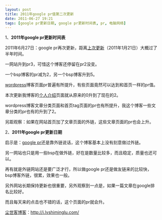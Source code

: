 ```yaml
---
layout: post
title: 2011年google pr值第二次更新
date: 2011-06-27 19:21
tags: [google pr更新日期, google pr更新时间表, pr, 电脑网络]
---
```

1、<strong>2011年google pr更新时间表</strong>

2011年6月27日：google pr再次更新，距离<a href="http://i.lvshiminglu.com/blog/639.html" target="_blank">上次更新</a>（2011年1月21日）大概过了半年时间。

一网站升到pr3，可惜这个博客还停留在pr2没变。

一个bsp博客的pr减为2，另一个bsp博客升到5。

<a href="http://i.lvshiminglu.com/tag/wordpress" target="_blank">wordpress</a>博客页面pr普遍有所提升，有些页面竟然可以达到和首页一样的pr值。

本次更新我博客的<a href="http://i.lvshiminglu.com/about" target="_blank">个人介绍</a>页面就从原来的0升到了现在的2。

wordpress博客文章分类页面和首页tag页面的pr也有所提升，我这个博客一些文章分类的pr也有的升到了2。

另距观察：如果在网站首页加了文章页面的外链，这些文章页面的pr也会上升。

2、<strong>2011年google pr更新日期</strong>

启示是：<a href="http://i.lvshiminglu.com/blog/639.html" target="_blank">google pr</a>还是靠外链说话，这个博客基本上没有刻意做过外链。

另一网站也只是用一些bsp在做外链，好在是数量比较多，而且稳定，质量也还可以。

再有就是外链网站还是要广泛才行，所以做google pr还是做友链来的比较快，bsp博客外链，很累，效果也一般。

另外网站长期保持更新也很重要，另外观察到一点是，如果一篇文章在google排名比较好。

而且每天来的点击也不错的话，这个页面的pr就会升。

<a href="http://i.lvshiminglu.com/">尘世客博客</a>：<a href="http://i.lvshiminglu.com/">http://i.lvshiminglu.com/</a>

